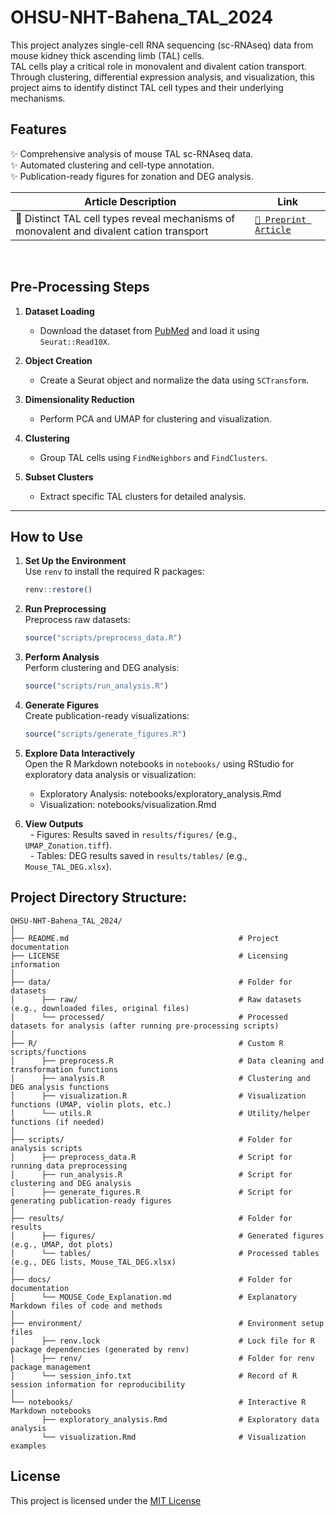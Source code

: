 # **OHSU-NHT-Bahena_TAL_2024**
This project analyzes single-cell RNA sequencing (sc-RNAseq) data from mouse kidney thick ascending limb (TAL) cells.<br>
TAL cells play a critical role in monovalent and divalent cation transport. Through clustering, differential expression analysis, and visualization, this project aims to identify distinct TAL cell types and their underlying mechanisms.
<br>
## **Features**
✨ Comprehensive analysis of mouse TAL sc-RNAseq data.  
✨ Automated clustering and cell-type annotation.  
✨ Publication-ready figures for zonation and DEG analysis.
<br>

|**Article Description**                                                               |**Link**                                                                                           
|---------------------------------------------------------------------------------------|-----------------------------------------------------------------------------------|
| 🧬 Distinct TAL cell types reveal mechanisms of monovalent and divalent cation transport | [`📄 Preprint Article`](https://www.biorxiv.org/content/10.1101/2025.01.16.633282v1) |
<br>

## **Pre-Processing Steps**
1. **Dataset Loading**  
   - Download the dataset from [PubMed](https://pubmed.ncbi.nlm.nih.gov/31689386/) and load it using `Seurat::Read10X`.

2. **Object Creation**  
   - Create a Seurat object and normalize the data using `SCTransform`.

3. **Dimensionality Reduction**  
   - Perform PCA and UMAP for clustering and visualization.

4. **Clustering**  
   - Group TAL cells using `FindNeighbors` and `FindClusters`.

5. **Subset Clusters**  
   - Extract specific TAL clusters for detailed analysis.

---

## **How to Use**
1. **Set Up the Environment**<br>
   Use `renv` to install the required R packages:
   ```R
   renv::restore()
   ```

2. **Run Preprocessing**<br>
   Preprocess raw datasets:
   ```R
   source("scripts/preprocess_data.R")
   ```

3. **Perform Analysis**<br>
   Perform clustering and DEG analysis:
    ```R
    source("scripts/run_analysis.R")
    ```

4. **Generate Figures**<br>
   Create publication-ready visualizations:
   ```R
   source("scripts/generate_figures.R")
   ```

5. **Explore Data Interactively**<br>
   Open the R Markdown notebooks in <code>notebooks/</code> using RStudio for exploratory data analysis or visualization:
   - Exploratory Analysis: notebooks/exploratory_analysis.Rmd
   - Visualization: notebooks/visualization.Rmd

6. **View Outputs**<br>
&nbsp; - Figures: Results saved in <code>results/figures/</code> (e.g., <code>UMAP_Zonation.tiff</code>).<br>
&nbsp; - Tables: DEG results saved in <code>results/tables/</code> (e.g., <code>Mouse_TAL_DEG.xlsx</code>).<br>

## Project Directory Structure:
```
OHSU-NHT-Bahena_TAL_2024/
│
├── README.md                                      # Project documentation
├── LICENSE                                        # Licensing information
│
├── data/                                          # Folder for datasets
│      ├── raw/                                    # Raw datasets (e.g., downloaded files, original files)
│      └── processed/                              # Processed datasets for analysis (after running pre-processing scripts)
│
├── R/                                             # Custom R scripts/functions
│      ├── preprocess.R                            # Data cleaning and transformation functions
│      ├── analysis.R                              # Clustering and DEG analysis functions
│      ├── visualization.R                         # Visualization functions (UMAP, violin plots, etc.)
│      └── utils.R                                 # Utility/helper functions (if needed)
│
├── scripts/                                       # Folder for analysis scripts
│      ├── preprocess_data.R                       # Script for running data preprocessing
│      ├── run_analysis.R                          # Script for clustering and DEG analysis
│      ├── generate_figures.R                      # Script for generating publication-ready figures
│
├── results/                                       # Folder for results
│      ├── figures/                                # Generated figures (e.g., UMAP, dot plots)
│      └── tables/                                 # Processed tables (e.g., DEG lists, Mouse_TAL_DEG.xlsx)
│
├── docs/                                          # Folder for documentation
│      └── MOUSE_Code_Explanation.md               # Explanatory Markdown files of code and methods
│
├── environment/                                   # Environment setup files
│      ├── renv.lock                               # Lock file for R package dependencies (generated by renv)
│      ├── renv/                                   # Folder for renv package management
│      └── session_info.txt                        # Record of R session information for reproducibility
│
└── notebooks/                                     # Interactive R Markdown notebooks
       ├── exploratory_analysis.Rmd                # Exploratory data analysis
       └── visualization.Rmd                       # Visualization examples
```

## License
This project is licensed under the [MIT License](License)

